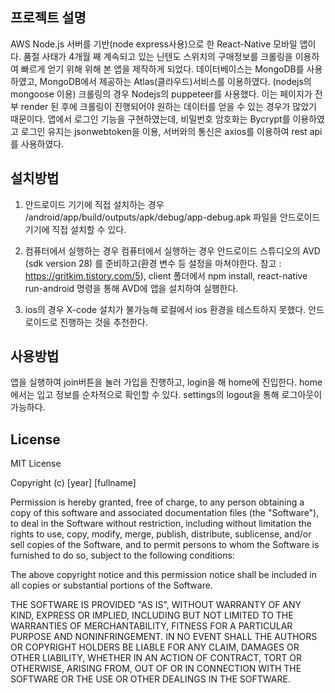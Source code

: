 ## 프로젝트 설명

AWS Node.js 서버를 기반(node express사용)으로 한 React-Native 모바일 앱이다. 품절 사태가 4개월 째 계속되고 있는 닌텐도 스위치의 구매정보를 크롤링을 이용하여 빠르게 얻기 위해 위해 본 앱을 제작하게 되었다. 데이터베이스는 MongoDB를 사용하였고, MongoDB에서 제공하는 Atlas(클라우드)서비스를 이용하였다. (nodejs의 mongoose 이용) 크롤링의 경우 Nodejs의 puppeteer를 사용했다. 이는 페이지가 전부 render 된 후에 크롤링이 진행되어야 원하는 데이터를 얻을 수 있는 경우가 많았기 때문이다. 앱에서 로그인 기능을 구현하였는데, 비밀번호 암호화는 Bycrypt를 이용하였고 로그인 유지는 jsonwebtoken을 이용, 서버와의 통신은 axios를 이용하여 rest api를 사용하였다.

## 설치방법

1) 안드로이드 기기에 직접 설치하는 경우
/android/app/build/outputs/apk/debug/app-debug.apk 파일을 안드로이드 기기에 직접 설치할 수 있다. 

2) 컴퓨터에서 실행하는 경우
컴퓨터에서 실행하는 경우 안드로이드 스튜디오의 AVD (sdk version 28) 를 준비하고(환경 변수 등 설정을 마쳐야한다. 참고 : https://gritkim.tistory.com/5),  client 폴더에서 npm install, react-native run-android 명령을 통해 AVD에 앱을 설치하여 실행한다.

3) ios의 경우
X-code 설치가 불가능해 로컬에서 ios 환경을 테스트하지 못했다. 안드로이드로 진행하는 것을 추천한다.

## 사용방법
앱을 실행하여 join버튼을 눌러 가입을 진행하고, login을 해 home에 진입한다. home에서는 입고 정보를 순차적으로 확인할 수 있다. settings의 logout을 통해 로그아웃이 가능하다.



## License
MIT License

Copyright (c) [year] [fullname]

Permission is hereby granted, free of charge, to any person obtaining a copy
of this software and associated documentation files (the "Software"), to deal
in the Software without restriction, including without limitation the rights
to use, copy, modify, merge, publish, distribute, sublicense, and/or sell
copies of the Software, and to permit persons to whom the Software is
furnished to do so, subject to the following conditions:

The above copyright notice and this permission notice shall be included in all
copies or substantial portions of the Software.

THE SOFTWARE IS PROVIDED "AS IS", WITHOUT WARRANTY OF ANY KIND, EXPRESS OR
IMPLIED, INCLUDING BUT NOT LIMITED TO THE WARRANTIES OF MERCHANTABILITY,
FITNESS FOR A PARTICULAR PURPOSE AND NONINFRINGEMENT. IN NO EVENT SHALL THE
AUTHORS OR COPYRIGHT HOLDERS BE LIABLE FOR ANY CLAIM, DAMAGES OR OTHER
LIABILITY, WHETHER IN AN ACTION OF CONTRACT, TORT OR OTHERWISE, ARISING FROM,
OUT OF OR IN CONNECTION WITH THE SOFTWARE OR THE USE OR OTHER DEALINGS IN THE
SOFTWARE.
```